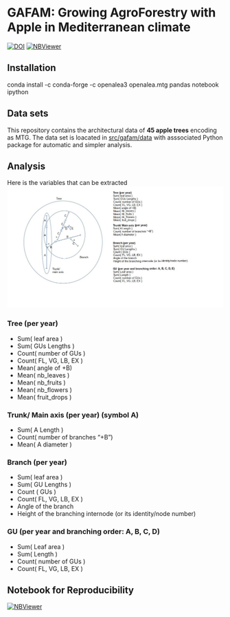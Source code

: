 # GAFAM: Growing AgroForestry with Apple in Mediterranean climate

[![DOI](https://zenodo.org/badge/DOI/10.5281/zenodo.14253433.svg)](https://doi.org/10.5281/zenodo.1425343) [![NBViewer](https://img.shields.io/badge/render-nbviewer-orange.svg)](https://nbviewer.org/github/openalea/gafam/tree/main/notebook/Paper.ipynb)

## Installation

conda install -c conda-forge -c openalea3 openalea.mtg pandas notebook ipython

## Data sets

This repository contains the architectural data of **45 apple trees** encoding as MTG.
The data set is loacated in [src/gafam/data](src/gafam/data) with asssociated Python package for automatic and simpler analysis.


## Analysis

Here is the variables that can be extracted
![Multiscale appeltree extraction](./extraction.jpg)

### Tree (per year)
- Sum( leaf area )
- Sum( GUs Lengths )
- Count( number of GUs )
- Count( FL, VG, LB, EX )
- Mean( angle of +B)
- Mean( nb_leaves )
- Mean( nb_fruits )
- Mean( nb_flowers )
- Mean( fruit_drops )

### Trunk/ Main axis (per year) (symbol A)
- Sum( A Length )
- Count( number of branches “+B”)
- Mean( A diameter )

### Branch (per year)
- Sum( leaf area )
- Sum( GU Lengths )
- Count ( GUs )
- Count( FL, VG, LB, EX )
- Angle of the branch
- Height of the branching internode (or its identity/node number)

### GU (per year and branching order: A, B, C, D)
- Sum( Leaf area )
- Sum( Length )
- Count( number of GUs )
- Count( FL, VG, LB, EX )


## Notebook for Reproducibility

[![NBViewer](https://img.shields.io/badge/render-nbviewer-orange.svg)](https://nbviewer.org/github/openalea/gafam/tree/main/notebook/Paper.ipynb)
